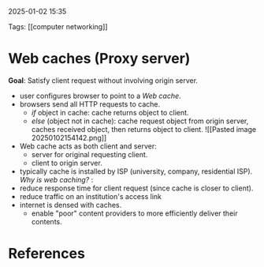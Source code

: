 2025-01-02 15:35


Tags: [[computer networking]]

# Web caches (Proxy server)
**Goal**: Satisfy client request without involving origin server. 
- user configures browser to point to a *Web cache*.
- browsers send all HTTP requests to cache.
	- *if* object in cache: cache returns object to client.
	- *else* (object not in cache): cache request object from origin server, caches received object, then returns object to client.
	![[Pasted image 20250102154142.png]]
- Web cache acts as both client and server:
	- server for original requesting client.
	- client to origin server.
- typically cache is installed by ISP (university, company, residential ISP).
*Why is web caching?* :
- reduce response time for client request (since cache is closer to client).
- reduce traffic on an institution's access link 
- internet is densed with caches.
	- enable "poor" content providers to more efficiently deliver their contents.

# References
